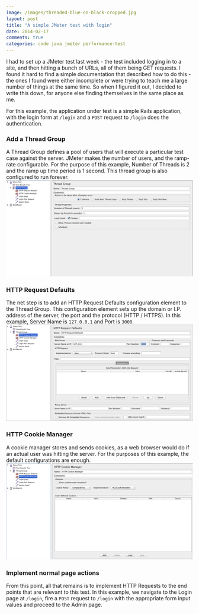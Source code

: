 ```yaml
---
image: /images/threaded-blue-on-black-cropped.jpg
layout: post
title: "A simple JMeter test with login"
date: 2014-02-17
comments: true
categories: code java jmeter performance-test
---
```

I had to set up a JMeter test last week - the test included logging in to a site, and then hitting a bunch of URLs, all of them being GET requests. I found it hard to find a simple documentation that described how to do this - the ones I found were either incomplete or were trying to teach me a large number of things at the same time. So when I figured it out, I decided to write this down, for anyone else finding themselves in the same place as me.

For this example, the application under test is a simple Rails application, with the login form at `/login` and a `POST` request to `/login` does the authentication.

### Add a Thread Group
A Thread Group defines a pool of users that will execute a particular test case against the server. JMeter makes the number of users, and the ramp-rate configurable. For the purpose of this example, Number of Threads is 2 and the ramp up time period is 1 second. This thread group is also configured to run forever.
![Thread Group](/images/jmeter/thread_group.png)

### HTTP Request Defaults
The net step is to add an HTTP Request Defaults configuration element to the Thread Group. This configuration element sets up the domain or I.P. address of the server, the port and the protocol (HTTP / HTTPS). In this example, Server Name is `127.0.0.1` and Port is `3000`.
![HTTP Request Defaults](/images/jmeter/request_defaults.png)

### HTTP Cookie Manager
A cookie manager stores and sends cookies, as a web browser would do if an actual user was hitting the server. For the purposes of this example, the default configurations are enough.
![Cookie Manager](/images/jmeter/cookie_manager.png)

### Implement normal page actions
From this point, all that remains is to implement HTTP Requests to the end points that are relevant to this test. In this example, we navigate to the Login page at `/login`, fire a `POST` request to `/login` with the appropriate form input values and proceed to the Admin page.
